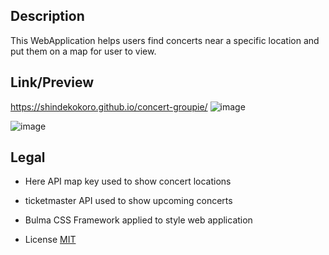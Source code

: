## Description
This WebApplication helps users find concerts near a specific location and put them on a map for user to view.

## Link/Preview
https://shindekokoro.github.io/concert-groupie/
![image](https://github.com/shindekokoro/concert-groupie/assets/135679785/ed4f9ec9-5211-4492-be68-e51bc10a48e8)

![image](https://github.com/shindekokoro/concert-groupie/assets/135679785/ef7bb9d7-cc7c-43b7-959b-b872fdf5bf0a)

## Legal
- Here API map key used to show concert locations
- ticketmaster API used to show upcoming concerts
- Bulma CSS Framework applied to style web application

- License [MIT](LICENSE)

